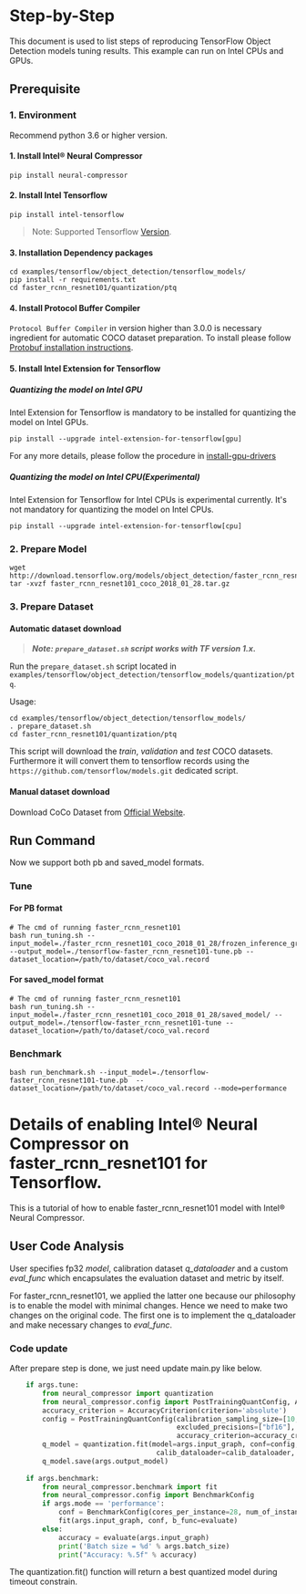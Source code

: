 Step-by-Step
============

This document is used to list steps of reproducing TensorFlow Object Detection models tuning results. This example can run on Intel CPUs and GPUs.

## Prerequisite


### 1. Environment
Recommend python 3.6 or higher version.

#### 1. Install Intel® Neural Compressor
```shell
pip install neural-compressor
```

#### 2. Install Intel Tensorflow
```shell
pip install intel-tensorflow
```
> Note: Supported Tensorflow [Version](../../../../../../README.md#supported-frameworks).

#### 3. Installation Dependency packages
```shell
cd examples/tensorflow/object_detection/tensorflow_models/
pip install -r requirements.txt
cd faster_rcnn_resnet101/quantization/ptq
```

#### 4. Install Protocol Buffer Compiler

`Protocol Buffer Compiler` in version higher than 3.0.0 is necessary ingredient for automatic COCO dataset preparation. To install please follow
[Protobuf installation instructions](https://grpc.io/docs/protoc-installation/#install-using-a-package-manager).

#### 5. Install Intel Extension for Tensorflow

##### Quantizing the model on Intel GPU
Intel Extension for Tensorflow is mandatory to be installed for quantizing the model on Intel GPUs.

```shell
pip install --upgrade intel-extension-for-tensorflow[gpu]
```
For any more details, please follow the procedure in [install-gpu-drivers](https://github.com/intel-innersource/frameworks.ai.infrastructure.intel-extension-for-tensorflow.intel-extension-for-tensorflow/blob/master/docs/install/install_for_gpu.md#install-gpu-drivers)

##### Quantizing the model on Intel CPU(Experimental)
Intel Extension for Tensorflow for Intel CPUs is experimental currently. It's not mandatory for quantizing the model on Intel CPUs.

```shell
pip install --upgrade intel-extension-for-tensorflow[cpu]
```

### 2. Prepare Model

```shell
wget http://download.tensorflow.org/models/object_detection/faster_rcnn_resnet101_coco_2018_01_28.tar.gz
tar -xvzf faster_rcnn_resnet101_coco_2018_01_28.tar.gz
```

### 3. Prepare Dataset

#### Automatic dataset download

> **_Note: `prepare_dataset.sh` script works with TF version 1.x._**

Run the `prepare_dataset.sh` script located in `examples/tensorflow/object_detection/tensorflow_models/quantization/ptq`.

Usage:
```shell
cd examples/tensorflow/object_detection/tensorflow_models/
. prepare_dataset.sh
cd faster_rcnn_resnet101/quantization/ptq
```

This script will download the *train*, *validation* and *test* COCO datasets. Furthermore it will convert them to
tensorflow records using the `https://github.com/tensorflow/models.git` dedicated script.

#### Manual dataset download
Download CoCo Dataset from [Official Website](https://cocodataset.org/#download).


## Run Command

Now we support both pb and saved_model formats.

### Tune
#### For PB format
  
  ```shell
  # The cmd of running faster_rcnn_resnet101
  bash run_tuning.sh --input_model=./faster_rcnn_resnet101_coco_2018_01_28/frozen_inference_graph.pb --output_model=./tensorflow-faster_rcnn_resnet101-tune.pb --dataset_location=/path/to/dataset/coco_val.record
  ```

#### For saved_model format
  
  ```shell
  # The cmd of running faster_rcnn_resnet101
  bash run_tuning.sh --input_model=./faster_rcnn_resnet101_coco_2018_01_28/saved_model/ --output_model=./tensorflow-faster_rcnn_resnet101-tune --dataset_location=/path/to/dataset/coco_val.record
  ```

### Benchmark
  ```shell
  bash run_benchmark.sh --input_model=./tensorflow-faster_rcnn_resnet101-tune.pb  --dataset_location=/path/to/dataset/coco_val.record --mode=performance
  ```

Details of enabling Intel® Neural Compressor on faster_rcnn_resnet101 for Tensorflow.
=========================

This is a tutorial of how to enable faster_rcnn_resnet101 model with Intel® Neural Compressor.
## User Code Analysis
User specifies fp32 *model*, calibration dataset *q_dataloader* and a custom *eval_func* which encapsulates the evaluation dataset and metric by itself.

For faster_rcnn_resnet101, we applied the latter one because our philosophy is to enable the model with minimal changes. Hence we need to make two changes on the original code. The first one is to implement the q_dataloader and make necessary changes to *eval_func*.

### Code update

After prepare step is done, we just need update main.py like below.
```python
    if args.tune:
        from neural_compressor import quantization
        from neural_compressor.config import PostTrainingQuantConfig, AccuracyCriterion
        accuracy_criterion = AccuracyCriterion(criterion='absolute')
        config = PostTrainingQuantConfig(calibration_sampling_size=[10, 50, 100, 200],
                                         excluded_precisions=["bf16"],
                                         accuracy_criterion=accuracy_criterion)
        q_model = quantization.fit(model=args.input_graph, conf=config, 
                                    calib_dataloader=calib_dataloader, eval_func=evaluate)
        q_model.save(args.output_model)
            
    if args.benchmark:
        from neural_compressor.benchmark import fit
        from neural_compressor.config import BenchmarkConfig
        if args.mode == 'performance':
            conf = BenchmarkConfig(cores_per_instance=28, num_of_instance=1)
            fit(args.input_graph, conf, b_func=evaluate)
        else:
            accuracy = evaluate(args.input_graph)
            print('Batch size = %d' % args.batch_size)
            print("Accuracy: %.5f" % accuracy)
```

The quantization.fit() function will return a best quantized model during timeout constrain.
